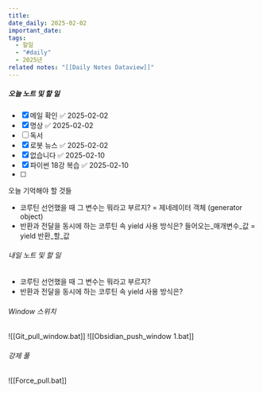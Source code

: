 ```yaml
---
title: 
date_daily: 2025-02-02
important_date: 
tags:
  - 할일
  - "#daily"
  - 2025년
related notes: "[[Daily Notes Dataview]]"
---
```

##### 오늘 노트 및 할 일 
- [x] 메일 확인 ✅ 2025-02-02
- [x] 명상 ✅ 2025-02-02
- [ ] 독서
- [x] 로봇 뉴스 ✅ 2025-02-02
- [x] 없습니다 ✅ 2025-02-10
- [x] 파이썬 18강 복습 ✅ 2025-02-10
- [ ] 

오늘 기억해야 할 것들
- 코루틴 선언했을 때 그 변수는 뭐라고 부르지? = 제네레이터 객체 (generator object)
- 반환과 전달을 동시에 하는 코루틴 속 yield 사용 방식은? 들어오는_매개변수_값 = yield 반환_할_값




###### 내일 노트 및 할 일
- 코루틴 선언했을 때 그 변수는 뭐라고 부르지?
- 반환과 전달을 동시에 하는 코루틴 속 yield 사용 방식은?

######  Window 스위치
![[Git_pull_window.bat]]
![[Obsidian_push_window 1.bat]]



###### 강제 풀
![[Force_pull.bat]]
